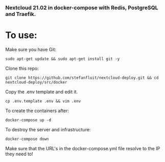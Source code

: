 ### Nextcloud 21.02 in docker-compose with Redis, PostgreSQL and Traefik.


To use:
========
Make sure you have Git:
```
sudo apt-get update && sudo apt-get install git -y
```

Clone this repo:
```
git clone https://github.com/stefanfluit/nextcloud-deploy.git && cd nextcloud-deploy/src/docker
```

Copy the .env template and edit it.
```
cp .env.template .env && vim .env
```

To create the containers after:
```
docker-compose up -d
```

To destroy the server and infrastructure:
```
docker-compose down
```

Make sure that the URL's in the docker-compose.yml file resolve to the IP they need to!